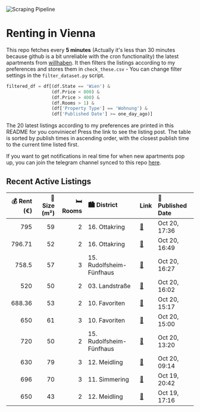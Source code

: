![Scraping Pipeline](https://github.com/AthomsG/renting-in-vienna/actions/workflows/run_pipeline.yml/badge.svg)


# Renting in Vienna

This repo fetches every **5 minutes** (Actually it's less than 30 minutes because github is a bit unreliable with the cron functionality) the latest apartments from [willhaben](https://www.willhaben.at/).
It then filters the listings according to my preferences and stores them in `check_these.csv` - You can change filter settings in the `filter_dataset.py` script.

```python
filtered_df = df[(df.State == 'Wien') & 
                 (df.Price < 800) &
                 (df.Price > 400) &
                 (df.Rooms > 1) &
                 (df['Property Type'] == 'Wohnung') &
                 (df['Published Date'] >= one_day_ago)]
```

The 20 latest listings according to my preferences are printed in this README for you conviniece! Press the link to see the listing post.
The table is sorted by publish times in ascending order, with the closest publish time to the current time listed first.

If you want to get notifications in real time for when new apartments pop up, you can join the telegram channel synced to this repo [here](https://t.me/+1HPAYOf5BSsyNTlk).

## Recent Active Listings

|   💰 Rent (€) |   📏 Size (m²) |   🛏️ Rooms | 🏙️ District              | Link                                                                                                                                                                                                                                     | 📅 Published Date   |
|-------------:|--------------:|-----------:|:-------------------------|:-----------------------------------------------------------------------------------------------------------------------------------------------------------------------------------------------------------------------------------------|:-------------------|
|       795    |            59 |          2 | 16. Ottakring            | [🔗](https://www.willhaben.at/iad/immobilien/d/mietwohnungen/wien/wien-1160-ottakring/provisionsfrei:-sonniger-59m%C2%B2-altbau-mit-2-zimmern-und-lift---1160-wien-1301427543/)                                                           | Oct 20, 17:36      |
|       796.71 |            52 |          2 | 16. Ottakring            | [🔗](https://www.willhaben.at/iad/immobilien/d/mietwohnungen/wien/wien-1160-ottakring/open-house-am-22.10.---keine-anrufe---anfragen-nur-per-mail-1077685579/)                                                                            | Oct 20, 16:49      |
|       758.5  |            57 |          3 | 15. Rudolfsheim-Fünfhaus | [🔗](https://www.willhaben.at/iad/immobilien/d/mietwohnungen/wien/wien-1150-rudolfsheim-f%C3%BCnfhaus/unbefristete-wg-taugliche-3-zimmer-wohnung-im-15.bezirk%21-1921752380/)                                                             | Oct 20, 16:27      |
|       520    |            50 |          2 | 03. Landstraße           | [🔗](https://www.willhaben.at/iad/immobilien/d/mietwohnungen/wien/wien-1030-landstra%C3%9Fe/sonnige-gemeindewohnung-3.-bezirk-%28rabenhof%29-1197414041/)                                                                                 | Oct 20, 16:02      |
|       688.36 |            53 |          2 | 10. Favoriten            | [🔗](https://www.willhaben.at/iad/immobilien/d/mietwohnungen/wien/wien-1100-favoriten/unbefristete-sehr-helle-wohnung-in-einem-gepflegten-stilaltbauhaus-%28mit-lift%29---direkt-bei-der-u1-station-altes-landgut-gelegen%21-2053037329/) | Oct 20, 15:17      |
|       650    |            61 |          3 | 10. Favoriten            | [🔗](https://www.willhaben.at/iad/immobilien/d/mietwohnungen/wien/wien-1100-favoriten/gemeindewohnung-781037298/)                                                                                                                         | Oct 20, 15:00      |
|       720    |            50 |          2 | 15. Rudolfsheim-Fünfhaus | [🔗](https://www.willhaben.at/iad/immobilien/d/mietwohnungen/wien/wien-1150-rudolfsheim-f%C3%BCnfhaus/provisionsfrei:-gro%C3%9Fz%C3%BCgige-mietwohnung-in-guter-lage-nahe-mariahilfer-stra%C3%9Fe/sechshauser-stra%C3%9Fe-2092861450/)    | Oct 20, 13:20      |
|       630    |            79 |          3 | 12. Meidling             | [🔗](https://www.willhaben.at/iad/immobilien/d/mietwohnungen/wien/wien-1120-meidling/diirektvergabe-nur-noch-im-oktober-2025-vormerkscheindatum-vor-31.8.2024---3-zimmer-gemeindewohnung-direktvergabe-1016241640/)                       | Oct 20, 09:14      |
|       696    |            70 |          3 | 11. Simmering            | [🔗](https://www.willhaben.at/iad/immobilien/d/mietwohnungen/wien/wien-1110-simmering/3-zimmer-gemeindewohnung-nur-mit-vms-bis-31.3.2025%21%21-1930884145/)                                                                               | Oct 19, 20:42      |
|       650    |            43 |          2 | 12. Meidling             | [🔗](https://www.willhaben.at/iad/immobilien/d/mietwohnungen/wien/wien-1120-meidling/wohnung-43m%C2%B2-zu-vermieten-keine-makler-erw%C3%BCnscht-1086173593/)                                                                              | Oct 19, 17:16      |
